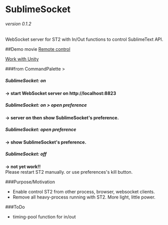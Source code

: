 # SublimeSocket
###### version 0.1.2
WebSocket server for ST2 with In/Out functions to control SublimeText API.



##Demo movie
[Remote control](http://www.youtube.com/watch?v=JGBRNrKjrtE)

[Work with Unity](http://www.youtube.com/watch?v=JSdpa_LXa8c&feature=youtu.be)


###from CommandPalette >  
##### SublimeSocket: on
**-> start WebSocket server on http://localhost:8823**
##### SublimeSocket: on > open preference
**-> server on then show SublimeSocket's preference.**  
##### SublimeSocket: open preference
**-> show SublimeSocket's preference.**  
##### SublimeSocket: off
**-> not yet work!!**  
Please restart ST2 manually. or use preferences's kill button.



###Purpose/Motivation
* Enable control ST2 from other process, browser, websocket clients.
* Remove all heavy-process running with ST2. More light, little power.


###ToDo
* timing-pool function for in/out

